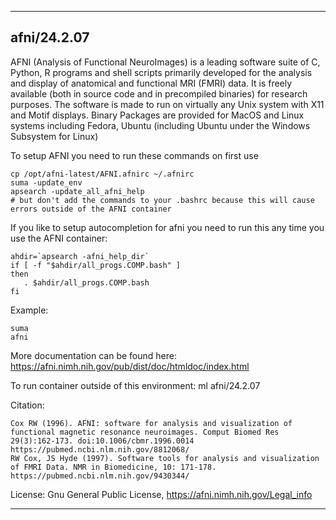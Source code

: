 
----------------------------------
## afni/24.2.07 ##
AFNI (Analysis of Functional NeuroImages) is a leading software suite of C, Python, R programs and shell scripts primarily developed for the analysis and display of anatomical and functional MRI (FMRI) data. It is freely available (both in source code and in precompiled binaries) for research purposes. The software is made to run on virtually any Unix system with X11 and Motif displays. Binary Packages are provided for MacOS and Linux systems including Fedora, Ubuntu (including Ubuntu under the Windows Subsystem for Linux) 

To setup AFNI you need to run these commands on first use
```
cp /opt/afni-latest/AFNI.afnirc ~/.afnirc
suma -update_env
apsearch -update_all_afni_help
# but don't add the commands to your .bashrc because this will cause errors outside of the AFNI container
```

If you like to setup autocompletion for afni you need to run this any time you use the AFNI container:
```
ahdir=`apsearch -afni_help_dir`
if [ -f "$ahdir/all_progs.COMP.bash" ]
then
   . $ahdir/all_progs.COMP.bash
fi
``` 

Example:
```
suma
afni
```

More documentation can be found here: https://afni.nimh.nih.gov/pub/dist/doc/htmldoc/index.html

To run container outside of this environment: ml afni/24.2.07

Citation:
```
Cox RW (1996). AFNI: software for analysis and visualization of functional magnetic resonance neuroimages. Comput Biomed Res 29(3):162-173. doi:10.1006/cbmr.1996.0014
https://pubmed.ncbi.nlm.nih.gov/8812068/
RW Cox, JS Hyde (1997). Software tools for analysis and visualization of FMRI Data. NMR in Biomedicine, 10: 171-178.
https://pubmed.ncbi.nlm.nih.gov/9430344/
```

License: Gnu General Public License, https://afni.nimh.nih.gov/Legal_info

----------------------------------
